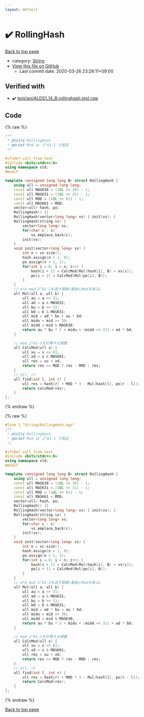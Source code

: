 ```yaml
---
layout: default
---
```


<!-- mathjax config similar to math.stackexchange -->
<script type="text/javascript" async
  src="https://cdnjs.cloudflare.com/ajax/libs/mathjax/2.7.5/MathJax.js?config=TeX-MML-AM_CHTML">
</script>
<script type="text/x-mathjax-config">
  MathJax.Hub.Config({
    TeX: { equationNumbers: { autoNumber: "AMS" }},
    tex2jax: {
      inlineMath: [ ['$','$'] ],
      processEscapes: true
    },
    "HTML-CSS": { matchFontHeight: false },
    displayAlign: "left",
    displayIndent: "2em"
  });
</script>

<script type="text/javascript" src="https://cdnjs.cloudflare.com/ajax/libs/jquery/3.4.1/jquery.min.js"></script>
<script src="https://cdn.jsdelivr.net/npm/jquery-balloon-js@1.1.2/jquery.balloon.min.js" integrity="sha256-ZEYs9VrgAeNuPvs15E39OsyOJaIkXEEt10fzxJ20+2I=" crossorigin="anonymous"></script>
<script type="text/javascript" src="../../assets/js/copy-button.js"></script>
<link rel="stylesheet" href="../../assets/css/copy-button.css" />


# :heavy_check_mark: RollingHash

<a href="../../index.html">Back to top page</a>

* category: <a href="../../index.html#27118326006d3829667a400ad23d5d98">String</a>
* <a href="{{ site.github.repository_url }}/blob/master/String/RollingHash.hpp">View this file on GitHub</a>
    - Last commit date: 2020-03-26 23:28:11+09:00




## Verified with

* :heavy_check_mark: <a href="../../verify/test/aoj/ALDS1_14_B.rollinghash.test.cpp.html">test/aoj/ALDS1_14_B.rollinghash.test.cpp</a>


## Code

<a id="unbundled"></a>
{% raw %}
```cpp
/**
 * @title RollingHash
 * @brief Mod は　2^61-1 で固定
 */

#ifndef call_from_test
#include <bits/stdc++.h>
using namespace std;
#endif

template <unsigned long long B> struct RollingHash {
    using ull = unsigned long long;
    const ull MASK30 = (1UL << 30) - 1;
    const ull MASK31 = (1UL << 31) - 1;
    const ull MOD = (1UL << 61) - 1;
    const ull MASK61 = MOD;
    vector<ull> hash, po;
    RollingHash() {}
    RollingHash(vector<long long> vs) { init(vs); }
    RollingHash(string &s) {
        vector<long long> vs;
        for(char c : s)
            vs.emplace_back(c);
        init(vs);
    }
    void init(vector<long long> vs) {
        int n = vs.size();
        hash.assign(n + 1, 0);
        po.assign(n + 1, 1);
        for(int i = 0; i < n; i++) {
            hash[i + 1] = CalcMod(Mul(hash[i], B) + vs[i]);
            po[i + 1] = CalcMod(Mul(po[i], B));
        }
    }
    // a*b mod 2^61-1を返す関数(最後にModを取る)
    ull Mul(ull a, ull b) {
        ull au = a >> 31;
        ull ad = a & MASK31;
        ull bu = b >> 31;
        ull bd = b & MASK31;
        ull mid = ad * bu + au * bd;
        ull midu = mid >> 30;
        ull midd = mid & MASK30;
        return au * bu * 2 + midu + (midd << 31) + ad * bd;
    }

    // mod 2^61-1を計算する関数
    ull CalcMod(ull x) {
        ull xu = x >> 61;
        ull xd = x & MASK61;
        ull res = xu + xd;
        return res >= MOD ? res - MOD : res;
    }
    // S[l, r)
    ull find(int l, int r) {
        ull res = hash[r] + MOD * 3 - Mul(hash[l], po[r - l]);
        return CalcMod(res);
    }
};
```
{% endraw %}

<a id="bundled"></a>
{% raw %}
```cpp
#line 1 "String/RollingHash.hpp"
/**
 * @title RollingHash
 * @brief Mod は　2^61-1 で固定
 */

#ifndef call_from_test
#include <bits/stdc++.h>
using namespace std;
#endif

template <unsigned long long B> struct RollingHash {
    using ull = unsigned long long;
    const ull MASK30 = (1UL << 30) - 1;
    const ull MASK31 = (1UL << 31) - 1;
    const ull MOD = (1UL << 61) - 1;
    const ull MASK61 = MOD;
    vector<ull> hash, po;
    RollingHash() {}
    RollingHash(vector<long long> vs) { init(vs); }
    RollingHash(string &s) {
        vector<long long> vs;
        for(char c : s)
            vs.emplace_back(c);
        init(vs);
    }
    void init(vector<long long> vs) {
        int n = vs.size();
        hash.assign(n + 1, 0);
        po.assign(n + 1, 1);
        for(int i = 0; i < n; i++) {
            hash[i + 1] = CalcMod(Mul(hash[i], B) + vs[i]);
            po[i + 1] = CalcMod(Mul(po[i], B));
        }
    }
    // a*b mod 2^61-1を返す関数(最後にModを取る)
    ull Mul(ull a, ull b) {
        ull au = a >> 31;
        ull ad = a & MASK31;
        ull bu = b >> 31;
        ull bd = b & MASK31;
        ull mid = ad * bu + au * bd;
        ull midu = mid >> 30;
        ull midd = mid & MASK30;
        return au * bu * 2 + midu + (midd << 31) + ad * bd;
    }

    // mod 2^61-1を計算する関数
    ull CalcMod(ull x) {
        ull xu = x >> 61;
        ull xd = x & MASK61;
        ull res = xu + xd;
        return res >= MOD ? res - MOD : res;
    }
    // S[l, r)
    ull find(int l, int r) {
        ull res = hash[r] + MOD * 3 - Mul(hash[l], po[r - l]);
        return CalcMod(res);
    }
};

```
{% endraw %}

<a href="../../index.html">Back to top page</a>

